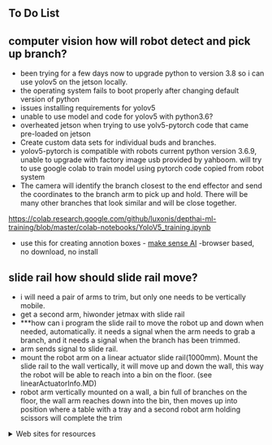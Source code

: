## To Do List

## computer vision how will robot detect and pick up branch?

- been trying for a few days now to upgrade python to version 3.8 so i can use yolov5 on the jetson locally.
- the operating system fails to boot properly after changing default version of python
- issues installing requirements for yolov5
- unable to use model and code for yolov5 with python3.6?
- overheated jetson when trying to use yolv5-pytorch code that came pre-loaded on jetson
- Create custom data sets for individual buds and branches.
- yolov5-pytorch is compatible with robots current python version 3.6.9, unable to upgrade with factory image usb provided by yahboom. will try to use google colab to train model using pytorch code copied from robot system
- The camera will identify the branch closest to the end effector and send the coordinates to the branch arm to pick up and hold. There will be many other branches that look similar and will be close together.
  
  

https://colab.research.google.com/github/luxonis/depthai-ml-training/blob/master/colab-notebooks/YoloV5_training.ipynb
- use this for creating annotion boxes - [make sense AI](https://www.makesense.ai/)    -browser based, no download, no install




## slide rail how should slide rail move?
- i will need a pair of arms to trim, but only one needs to be vertically mobile.
- get a second arm, hiwonder jetmax with slide rail 
- ***how can i program the slide rail to move the robot up and down when needed, automatically. it needs a signal when the arm needs to grab a branch, and it needs a signal when the branch has been trimmed. 
- arm sends signal to slide rail. 
- mount the robot arm on a linear actuator slide rail(1000mm). Mount the slide rail to the wall vertically, it will move up and down the wall, this way the robot will be able to reach into a bin on the floor. (see linearActuatorInfo.MD)
- robot arm vertically mounted on a wall, a bin full of branches on the floor, the wall arm reaches down into the bin, then moves up into position where a table with a tray and a second robot arm holding scissors will complete the trim



<details>

<summary>Web sites for resources</summary>

- ### Camera sites
 - Camera code - https://github.com/luxonis/depthai
 - https://shop.luxonis.com/  for cameras
  
- ### 3d print sites
 - www.markforged.com

</details>
